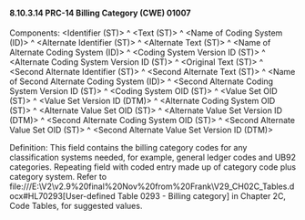 #### 8.10.3.14 PRC-14 Billing Category (CWE) 01007

Components: &lt;Identifier (ST)> ^ &lt;Text (ST)> ^ &lt;Name of Coding System (ID)> ^ &lt;Alternate Identifier (ST)> ^ &lt;Alternate Text (ST)> ^ &lt;Name of Alternate Coding System (ID)> ^ &lt;Coding System Version ID (ST)> ^ &lt;Alternate Coding System Version ID (ST)> ^ &lt;Original Text (ST)> ^ &lt;Second Alternate Identifier (ST)> ^ &lt;Second Alternate Text (ST)> ^ &lt;Name of Second Alternate Coding System (ID)> ^ &lt;Second Alternate Coding System Version ID (ST)> ^ &lt;Coding System OID (ST)> ^ &lt;Value Set OID (ST)> ^ &lt;Value Set Version ID (DTM)> ^ &lt;Alternate Coding System OID (ST)> ^ &lt;Alternate Value Set OID (ST)> ^ &lt;Alternate Value Set Version ID (DTM)> ^ &lt;Second Alternate Coding System OID (ST)> ^ &lt;Second Alternate Value Set OID (ST)> ^ &lt;Second Alternate Value Set Version ID (DTM)>

Definition: This field contains the billing category codes for any classification systems needed, for example, general ledger codes and UB92 categories. Repeating field with coded entry made up of category code plus category system. Refer to file:///E:\V2\v2.9%20final%20Nov%20from%20Frank\V29_CH02C_Tables.docx#HL70293[User-defined Table 0293 - Billing category] in Chapter 2C, Code Tables, for suggested values.
